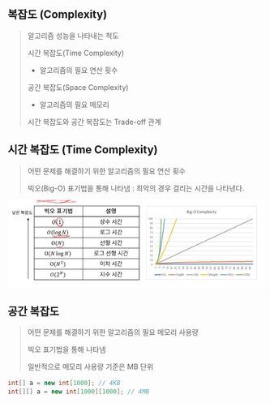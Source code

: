 ## 복잡도 (Complexity)
> 알고리즘 성능을 나타내는 척도
>
> 시간 복잡도(Time Complexity)
>
> - 알고리즘의 필요 연산 횟수
>
> 공간 복잡도(Space Complexity)
>
> - 알고리즘의 필요 메모리
>
> 시간 복잡도와 공간 복잡도는 Trade-off 관계

## 시간 복잡도 (Time Complexity)
> 어떤 문제를 해결하기 위한 알고리즘의 필요 연산 횟수
>
> 빅오(Big-O) 표기법을 통해 나타냄 : 최악의 경우 걸리는 시간을 나타낸다.

![](img/2022-04-11-09-55-30.png)

## 공간 복잡도
> 어떤 문제를 해결하기 위한 알고리즘의 필요 메모리 사용량
>
> 빅오 표기법을 통해 나타냄
>
> 일반적으로 메모리 사용량 기준은 MB 단위
```java
int[] a = new int[1000]; // 4KB
int[][] a = new int[1000][1000]; // 4MB
```